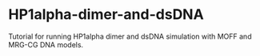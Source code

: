 # HP1alpha-dimer-and-dsDNA

Tutorial for running HP1alpha dimer and dsDNA simulation with MOFF and MRG-CG DNA models. 
